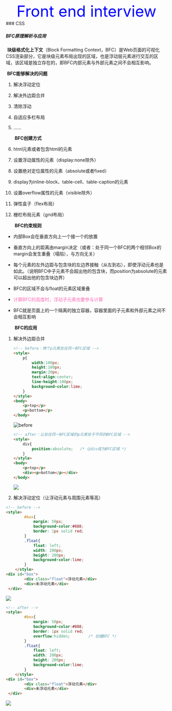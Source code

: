 <center><font color='blue' size='15'>Front end interview</font></center>
### CSS

##### BFC原理解析与应用

​		**块级格式化上下文**（Block Formatting Context，BFC）是Web页面的可视化CSS渲染部分，它是块级元素布局出现的区域，也是浮动层元素进行交互的区域，该区域是独立存在的，即BFC内部元素与外部元素之间不会相互影响。

​		**BFC能够解决的问题**

1. 解决浮动定位

2. 解决外边距合并

3. 清除浮动

4. 自适应多栏布局

5. ......

   ​	**BFC创建方式**

1. html元素或者包含html的元素

2. 设置浮动属性的元素（display:none除外）

3. 设置绝对定位属性的元素（absolute或者fixed）

4. display为inline-block、table-cell、table-caption的元素

5. 设置overflow属性的元素（visible除外）

6. 弹性盒子（flex布局）

7. 栅栏布局元素（grid布局）

   ​	**BFC约束规则**

- 内部Box会在垂直方向上一个接一个的放置

- 垂直方向上的距离由margin决定（或者：处于同一个BFC的两个相邻Box的margin会发生重叠（塌陷），与方向无关）

- 每个元素的左外边距与包含块的左边界接触（从左到右），即使浮动元素也是如此。（说明BFC中子元素不会超出他的包含块，而position为absolute的元素可以超出他的包含块边界）

- BFC的区域不会与float的元素区域重叠

- <font color='hotpink'>计算BFC的高度时，浮动子元素也要参与计算</font>

- BFC就是页面上的一个隔离的独立容器，容器里面的子元素和外部元素之间不会相互影响

  ​	**BFC的应用**

1. 解决外边距合并

   ```html
   <!-- before：两个p元素处在同一BFC区域 -->
   <style>
       p{
           width:100px;
           height:100px;
           margin:20px;
           text-align:center;
           line-height:100px;
           background-color:lime;
       }
   </style>
   <body>
       <p>top</p>
       <p>bottom</p>
   </body>
   ```

   ![before](F:\Question-of-the-day---front-end-interview\BFC\before.png)

   ```html
   <!-- after：让处在同一BFC区域的p元素处于不同的BFC区域 -->
   <style>
       div{
           position:absolute;	/* 让div成为BFC区域 */
       }
   </style>
   <body>
       <p>top</p>
       <div><p>bottom</p></div>
   </body>
   ```

   ![](F:\Question-of-the-day---front-end-interview\BFC\after.png)

2. 解决浮动定位（让浮动元素与周围元素等高）

```html
<!-- before -->
<style>
        #box{
            margin: 50px;
            background-color:#888;
            border: 1px solid red;
        }
        .float{
            float: left;
            width: 200px;
            height: 200px;
            background-color:lime;
        }
    </style> 
<div id="box">
        <div class="float">浮动元素</div>
        <div>未浮动元素</div>
 </div>
```

![](F:\Question-of-the-day---front-end-interview\BFC\before2.png)

```html
<!-- after -->
<style>
        #box{
            margin: 50px;
            background-color:#888;
            border: 1px solid red;
            overflow:hidden;		/* 创建BFC */
        }
        .float{
            float: left;
            width: 200px;
            height: 200px;
            background-color:lime;
        }
    </style> 
<div id="box">
        <div class="float">浮动元素</div>
        <div>未浮动元素</div>
 </div>
```

![](F:\Question-of-the-day---front-end-interview\BFC\after2.png)